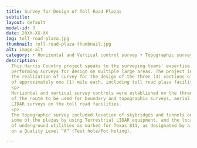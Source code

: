 ```yaml
---
title: Survey for Design of Toll Road Plazas
subtitle:
layout: default
modal-id: 3
date: 20XX-XX-XX
img: toll-road-plaza.jpg
thumbnail: toll-road-plaza-thumbnail.jpg
alt: image-alt
category: • Horizontal and Vertical control survey • Topographic survey • Route Survey • Aerial and LIDAR survey
description:
  This Harris Country project speaks to the surveying teams' expertise in
  performing surveys for design on multiple large areas. The project involved
  the realization of survey for the design of the three (3) sections of a toll highway
  of approximately one (1) mile each, including toll road plaza facilities in each of those sections.
  <p>
  Horizontal and vertical survey controls were established on the three (3) sections
  of the route to be used for boundary and topographic surveys, aerial LIDAR surveys, and terrestrial
  LIDAR surveys on the toll road facilities.
  <p>
  The topographic survey included location of skybridges and tunnels on
  some of the plazas by using Terrestrial LIDAR equipment, and the locations
  of underground utilities as marked for Texas 811, as designated by a SUE engineering company
  on a Quality Level “A” (Test hole/Pot holing).

---
```

